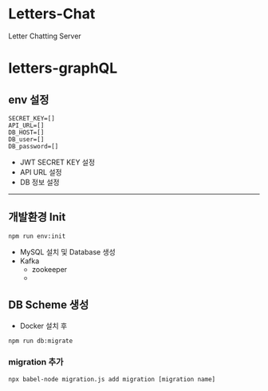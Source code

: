# Letters-Chat
Letter Chatting Server


# letters-graphQL

## env 설정

```
SECRET_KEY=[]
API_URL=[]
DB_HOST=[]
DB_user=[]
DB_password=[]
```

- JWT SECRET KEY 설정
- API URL 설정
- DB 정보 설정

--- 

## 개발환경 Init

``` shell
npm run env:init
```

- MySQL
  설치 및 Database 생성
- Kafka
  - zookeeper
  - 


## DB Scheme 생성

- Docker 설치 후

```shell
npm run db:migrate
```


### migration 추가
``` shell
npx babel-node migration.js add migration [migration name]
```